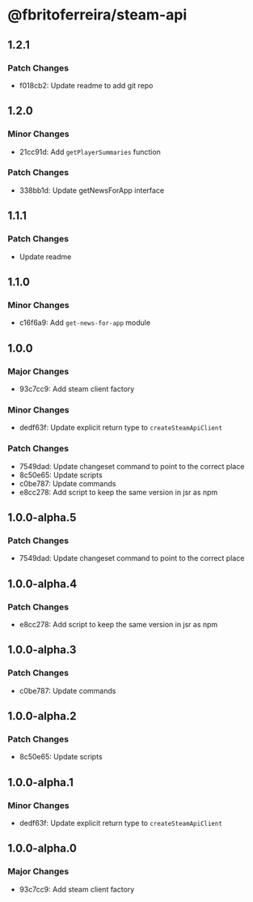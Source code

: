 # @fbritoferreira/steam-api

## 1.2.1

### Patch Changes

- f018cb2: Update readme to add git repo

## 1.2.0

### Minor Changes

- 21cc91d: Add `getPlayerSummaries` function

### Patch Changes

- 338bb1d: Update getNewsForApp interface

## 1.1.1

### Patch Changes

- Update readme

## 1.1.0

### Minor Changes

- c16f6a9: Add `get-news-for-app` module

## 1.0.0

### Major Changes

- 93c7cc9: Add steam client factory

### Minor Changes

- dedf63f: Update explicit return type to `createSteamApiClient`

### Patch Changes

- 7549dad: Update changeset command to point to the correct place
- 8c50e65: Update scripts
- c0be787: Update commands
- e8cc278: Add script to keep the same version in jsr as npm

## 1.0.0-alpha.5

### Patch Changes

- 7549dad: Update changeset command to point to the correct place

## 1.0.0-alpha.4

### Patch Changes

- e8cc278: Add script to keep the same version in jsr as npm

## 1.0.0-alpha.3

### Patch Changes

- c0be787: Update commands

## 1.0.0-alpha.2

### Patch Changes

- 8c50e65: Update scripts

## 1.0.0-alpha.1

### Minor Changes

- dedf63f: Update explicit return type to `createSteamApiClient`

## 1.0.0-alpha.0

### Major Changes

- 93c7cc9: Add steam client factory
